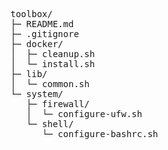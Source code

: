 <pre>
toolbox/
├─ README.md
├─ .gitignore
├─ docker/
│  ├─ cleanup.sh
│  └─ install.sh
├─ lib/
│  └─ common.sh
└─ system/
   ├─ firewall/
   │  └─ configure-ufw.sh
   └─ shell/
      └─ configure-bashrc.sh
</pre>